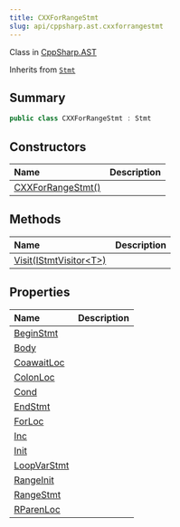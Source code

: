 ```yaml
---
title: CXXForRangeStmt
slug: api/cppsharp.ast.cxxforrangestmt
---
```

Class in [CppSharp.AST](/api/cppsharp/ast)

Inherits from [`Stmt`](/api/cppsharp/ast/stmt)

## Summary



```csharp
public class CXXForRangeStmt : Stmt
```

## Constructors

|Name|Description|
|:---|:---|
|[CXXForRangeStmt\(\)](/api/cppsharp/ast/cxxforrangestmt//ctor)||

## Methods

|Name|Description|
|:---|:---|
|[Visit\(IStmtVisitor\<T\>\)](/api/cppsharp/ast/cxxforrangestmt/visit)||

## Properties

|Name|Description|
|:---|:---|
|[BeginStmt](/api/cppsharp/ast/cxxforrangestmt/beginstmt)||
|[Body](/api/cppsharp/ast/cxxforrangestmt/body)||
|[CoawaitLoc](/api/cppsharp/ast/cxxforrangestmt/coawaitloc)||
|[ColonLoc](/api/cppsharp/ast/cxxforrangestmt/colonloc)||
|[Cond](/api/cppsharp/ast/cxxforrangestmt/cond)||
|[EndStmt](/api/cppsharp/ast/cxxforrangestmt/endstmt)||
|[ForLoc](/api/cppsharp/ast/cxxforrangestmt/forloc)||
|[Inc](/api/cppsharp/ast/cxxforrangestmt/inc)||
|[Init](/api/cppsharp/ast/cxxforrangestmt/init)||
|[LoopVarStmt](/api/cppsharp/ast/cxxforrangestmt/loopvarstmt)||
|[RangeInit](/api/cppsharp/ast/cxxforrangestmt/rangeinit)||
|[RangeStmt](/api/cppsharp/ast/cxxforrangestmt/rangestmt)||
|[RParenLoc](/api/cppsharp/ast/cxxforrangestmt/rparenloc)||

